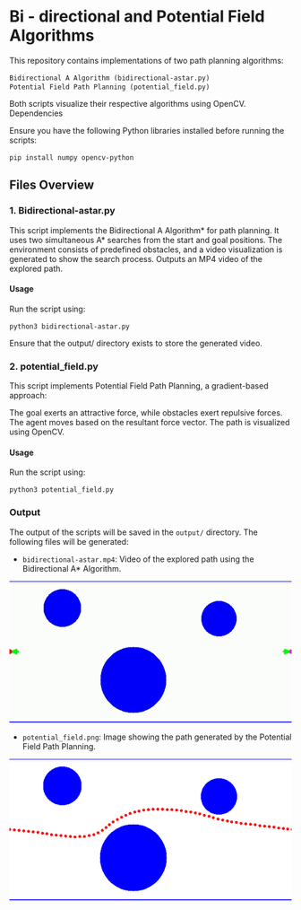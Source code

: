 # Bi - directional and Potential Field Algorithms

This repository contains implementations of two path planning algorithms:

    Bidirectional A Algorithm (bidirectional-astar.py)
    Potential Field Path Planning (potential_field.py)

Both scripts visualize their respective algorithms using OpenCV.
Dependencies

Ensure you have the following Python libraries installed before running the scripts:

```
pip install numpy opencv-python
```

## Files Overview

### 1. Bidirectional-astar.py

This script implements the Bidirectional A Algorithm* for path planning.
It uses two simultaneous A* searches from the start and goal positions. The environment consists of predefined obstacles, and a video visualization is generated to show the search process. Outputs an MP4 video of the explored path.

#### Usage

Run the script using:

```
python3 bidirectional-astar.py
```

Ensure that the output/ directory exists to store the generated video.

### 2. potential_field.py

This script implements Potential Field Path Planning, a gradient-based approach:

The goal exerts an attractive force, while obstacles exert repulsive forces. The agent moves based on the resultant force vector. The path is visualized using OpenCV.

#### Usage

Run the script using:

```
python3 potential_field.py
```

### Output

The output of the scripts will be saved in the `output/` directory. The following files will be generated:

- `bidirectional-astar.mp4`: Video of the explored path using the Bidirectional A* Algorithm.

![Bi Directions A*](bi-directional.gif)

- `potential_field.png`: Image showing the path generated by the Potential Field Path Planning.

![Potential Field](Potential-Field.png)
